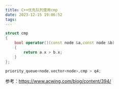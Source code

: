 ```yaml
---
title: C++优先队列使用cmp
date: 2023-12-15 19:06:52
tags:
---
```


```cpp
struct cmp
{
    bool operator()(const node &a,const node &b)
    {
        return a.x > b.x;
    }
};

priority_queue<node,vector<node>,cmp > q4;
```

参考：https://www.acwing.com/blog/content/394/
